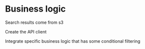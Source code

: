 # Business logic

Search results come from s3

Create the API client

Integrate specific business logic that has some conditional filtering
